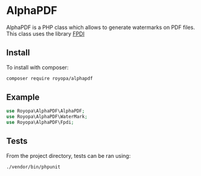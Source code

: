 AlphaPDF
========

AlphaPDF is a PHP class which allows to generate watermarks on PDF files. This class uses the library [FPDI](https://packagist.org/packages/setasign/fpdi)


Install
-------

To install with composer:

```sh
composer require royopa/alphapdf
```

Example
-------

```php
use Royopa\AlphaPDF\AlphaPDF;
use Royopa\AlphaPDF\WaterMark;
use Royopa\AlphaPDF\Fpdi;

```

Tests
-----

From the project directory, tests can be ran using:

```sh    
./vendor/bin/phpunit
```